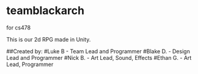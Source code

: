# teamblackarch
for cs478

This is our 2d RPG made in Unity.

##Created by:
#Luke B - Team Lead and Programmer
#Blake D. - Design Lead and Programmer
#Nick B. - Art Lead, Sound, Effects
#Ethan G. - Art Lead, Programmer
